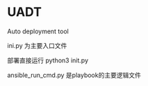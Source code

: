 # UADT
Auto deployment tool

ini.py 为主要入口文件

部署直接运行 python3 init.py


ansible_run_cmd.py 是playbook的主要逻辑文件

